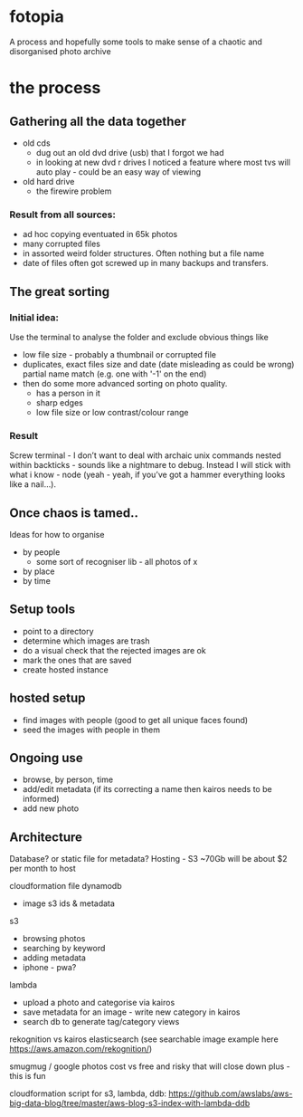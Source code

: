 # fotopia
A process and hopefully some tools to make sense of a chaotic and disorganised photo archive

# the process
## Gathering all the data together
 - old cds
	- dug out an old dvd drive (usb) that I forgot we had
	- in looking at new dvd r drives I noticed a feature where most tvs will auto play - could be an easy way of viewing
 - old hard drive
	- the firewire problem
### Result from all sources:
- ad hoc copying eventuated in 65k photos
- many corrupted files
- in assorted weird folder structures. Often nothing but a file name
- date of files often got screwed up in many backups and transfers.


## The great sorting
### Initial idea:
Use the terminal to analyse the folder and exclude obvious things like
- low file size - probably a thumbnail or corrupted file
- duplicates, exact files size and date (date misleading as could be wrong) partial name match (e.g. one with '-1' on the end)
- then do some more advanced sorting on photo quality.
	- has a person in it
	- sharp edges
	- low file size or low contrast/colour range


### Result
Screw terminal - I don’t want to deal with archaic unix commands nested within backticks - sounds like a nightmare to debug. Instead I will stick with what i know - node (yeah - yeah, if you’ve got a hammer everything looks like a nail…).

## Once chaos is tamed..
Ideas for how to organise
- by people
	- some sort of recogniser lib - all photos of x
- by place
- by time

## Setup tools
- point to a directory
- determine which images are trash
- do a visual check that the rejected images are ok
- mark the ones that are saved
- create hosted instance

## hosted setup
- find images with people (good to get all unique faces found)
- seed the images with people in them 

## Ongoing use
- browse, by person, time
- add/edit metadata (if its correcting a name then kairos needs to be informed)
- add new photo


## Architecture
Database? or static file for metadata?
Hosting - S3 ~70Gb will be about $2 per month to host

cloudformation file
dynamodb
- image s3 ids & metadata

s3
- browsing photos
- searching by keyword
- adding metadata
- iphone - pwa?

lambda
- upload a photo and categorise via kairos
- save metadata for an image - write new category in kairos
- search db to generate tag/category views

rekognition vs kairos
elasticsearch (see searchable image example here https://aws.amazon.com/rekognition/)

smugmug / google photos
cost vs free and risky that will close down
plus - this is fun

cloudformation script for s3, lambda, ddb:
https://github.com/awslabs/aws-big-data-blog/tree/master/aws-blog-s3-index-with-lambda-ddb